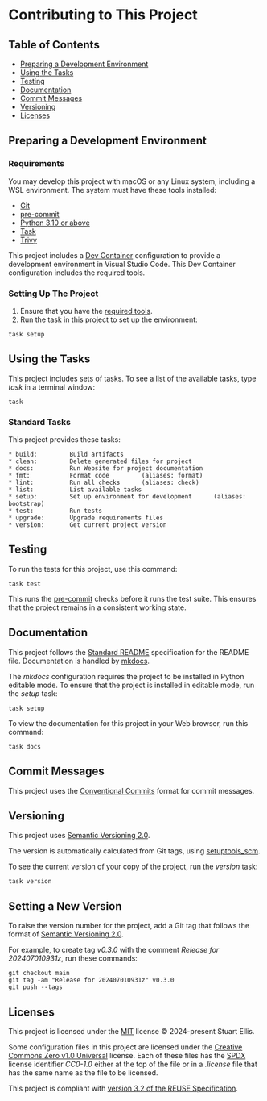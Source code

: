<!--
SPDX-FileCopyrightText: 2024-present Stuart Ellis <stuart@stuartellis.name>

SPDX-License-Identifier: MIT
-->

# Contributing to This Project

## Table of Contents

- [Preparing a Development Environment](#preparing-a-development-environment)
- [Using the Tasks](#using-the-tasks)
- [Testing](#testing)
- [Documentation](#documentation)
- [Commit Messages](#commit-messages)
- [Versioning](#versioning)
- [Licenses](#licenses)

## Preparing a Development Environment

### Requirements

You may develop this project with macOS or any Linux system, including a WSL environment. The system must have these tools installed:

- [Git](https://www.git-scm.com/)
- [pre-commit](https://pre-commit.com)
- [Python 3.10 or above](https://www.python.org/)
- [Task](https://taskfile.dev/)
- [Trivy](https://aquasecurity.github.io/trivy)

This project includes a [Dev Container](https://code.visualstudio.com/docs/devcontainers/containers) configuration to provide a development environment in Visual Studio Code. This Dev Container configuration includes the required tools.

### Setting Up The Project

1. Ensure that you have the [required tools](#requirements).
2. Run the task in this project to set up the environment:

```shell
task setup
```

## Using the Tasks

This project includes sets of tasks. To see a list of the available tasks, type *task* in a terminal window:

```shell
task
```

### Standard Tasks

This project provides these tasks:

```shell
* build:         Build artifacts
* clean:         Delete generated files for project
* docs:          Run Website for project documentation
* fmt:           Format code         (aliases: format)
* lint:          Run all checks      (aliases: check)
* list:          List available tasks
* setup:         Set up environment for development      (aliases: bootstrap)
* test:          Run tests
* upgrade:       Upgrade requirements files
* version:       Get current project version
```

## Testing

To run the tests for this project, use this command:

```shell
task test
```

This runs the [pre-commit](https://pre-commit.com/) checks before it runs the test suite. This ensures that the project remains in a consistent working state.

## Documentation

This project follows the [Standard README](https://github.com/RichardLitt/standard-readme) specification for the README file. Documentation is handled by [mkdocs](https://www.mkdocs.org).

The *mkdocs* configuration requires the project to be installed in Python editable mode. To ensure that the project is installed in editable mode, run the *setup* task:

```shell
task setup
```

To view the documentation for this project in your Web browser, run this command:

```shell
task docs
```

## Commit Messages

This project uses the [Conventional Commits](https://www.conventionalcommits.org/en/v1.0.0/) format for commit messages.

## Versioning

This project uses [Semantic Versioning 2.0](https://semver.org/spec/v2.0.0.html).

The version is automatically calculated from Git tags, using [setuptools_scm](https://setuptools-scm.readthedocs.io).

To see the current version of your copy of the project, run the *version* task:

```shell
task version
```

## Setting a New Version

To raise the version number for the project, add a Git tag that follows the format of [Semantic Versioning 2.0](https://semver.org/spec/v2.0.0.html).

For example, to create tag *v0.3.0* with the comment *Release for 202407010931z*, run these commands:

```shell
git checkout main
git tag -am "Release for 202407010931z" v0.3.0
git push --tags
```

## Licenses

This project is licensed under the [MIT](https://spdx.org/licenses/MIT.html) license © 2024-present Stuart Ellis.

Some configuration files in this project are licensed under the [Creative Commons Zero v1.0 Universal](https://creativecommons.org/publicdomain/zero/1.0/) license. Each of these files has the [SPDX](https://spdx.dev) license identifier *CC0-1.0* either at the top of the file or in a *.license* file that has the same name as the file to be licensed.

This project is compliant with [version 3.2 of the REUSE Specification](https://reuse.software/spec/).
